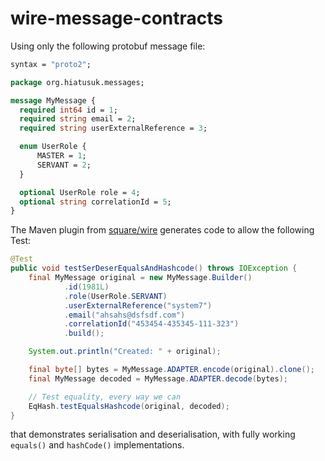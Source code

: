 # wire-message-contracts

Using only the following protobuf message file:

```proto
syntax = "proto2";

package org.hiatusuk.messages;

message MyMessage {
  required int64 id = 1;
  required string email = 2;
  required string userExternalReference = 3;

  enum UserRole {
      MASTER = 1;
      SERVANT = 2;
  }

  optional UserRole role = 4;
  optional string correlationId = 5;
}
```

The Maven plugin from [square/wire](https://github.com/square/wire) generates code to allow the following Test:

```java
@Test
public void testSerDeserEqualsAndHashcode() throws IOException {
    final MyMessage original = new MyMessage.Builder()
            .id(1981L)
            .role(UserRole.SERVANT)
            .userExternalReference("system7")
            .email("ahsahs@dsfsdf.com")
            .correlationId("453454-435345-111-323")
            .build();

    System.out.println("Created: " + original);

    final byte[] bytes = MyMessage.ADAPTER.encode(original).clone();
    final MyMessage decoded = MyMessage.ADAPTER.decode(bytes);

    // Test equality, every way we can
    EqHash.testEqualsHashcode(original, decoded);
}
```

that demonstrates serialisation and deserialisation, with fully working `equals()` and `hashCode()` implementations.
